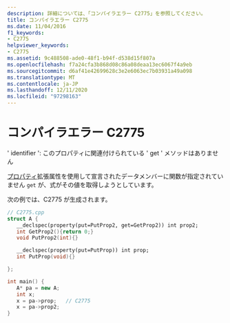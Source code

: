 ```yaml
---
description: 詳細については、「コンパイラエラー C2775」を参照してください。
title: コンパイラエラー C2775
ms.date: 11/04/2016
f1_keywords:
- C2775
helpviewer_keywords:
- C2775
ms.assetid: 9c488508-ade0-48f1-b94f-d538d15f807a
ms.openlocfilehash: f7a24cfa3b868d08c86a08deaa13ec6067f4a9eb
ms.sourcegitcommit: d6af41e42699628c3e2e6063ec7b03931a49a098
ms.translationtype: MT
ms.contentlocale: ja-JP
ms.lasthandoff: 12/11/2020
ms.locfileid: "97298163"
---
```

# <a name="compiler-error-c2775"></a>コンパイラエラー C2775

' identifier ': このプロパティに関連付けられている ' get ' メソッドはありません

[プロパティ](../../cpp/property-cpp.md)拡張属性を使用して宣言されたデータメンバーに関数が指定されていません `get` が、式がその値を取得しようとしています。

次の例では、C2775 が生成されます。

```cpp
// C2775.cpp
struct A {
   __declspec(property(put=PutProp2, get=GetProp2)) int prop2;
   int GetProp2(){return 0;}
   void PutProp2(int){}

   __declspec(property(put=PutProp)) int prop;
   int PutProp(void){}

};

int main() {
   A* pa = new A;
   int x;
   x = pa->prop;   // C2775
   x = pa->prop2;
}
```
